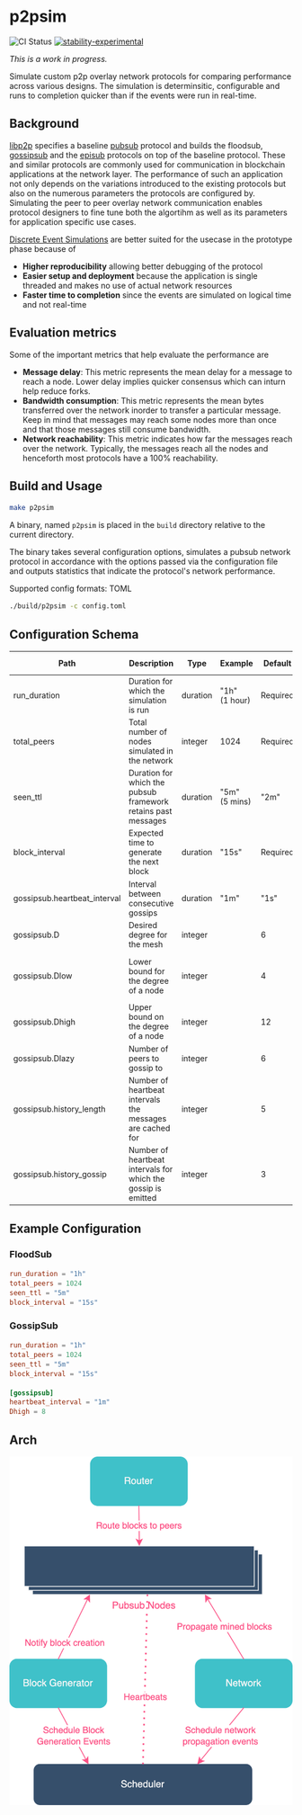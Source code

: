 # p2psim

![CI Status](https://github.com/marlinprotocol/p2psim/actions/workflows/ci.yml/badge.svg)
[![stability-experimental](https://img.shields.io/badge/stability-experimental-orange.svg)](https://github.com/emersion/stability-badges#experimental)

*This is a work in progress.*

Simulate custom p2p overlay network protocols for comparing performance across various designs. The simulation is determinsitic, configurable and runs to completion quicker than if the events were run in real-time.

## Background

[libp2p](https://docs.libp2p.io/) specifies a baseline [pubsub](https://docs.libp2p.io/concepts/publish-subscribe/) protocol and builds the floodsub, [gossipsub](https://github.com/libp2p/specs/blob/master/pubsub/gossipsub/gossipsub-v1.0.md) and the [episub](https://github.com/libp2p/specs/blob/master/pubsub/gossipsub/episub.md) protocols on top of the baseline protocol. These and similar protocols are commonly used for communication in blockchain applications at the network layer. The performance of such an application not only depends on the variations introduced to the existing protocols but also on the numerous parameters the protocols are configured by. Simulating the peer to peer overlay network communication enables protocol designers to fine tune both the algortihm as well as its parameters for application specific use cases.

[Discrete Event Simulations](https://en.wikipedia.org/wiki/Discrete-event_simulation) are better suited for the usecase in the prototype phase because of

* **Higher reproducibility** allowing better debugging of the protocol
* **Easier setup and deployment** because the application is single threaded and makes no use of actual network resources
* **Faster time to completion** since the events are simulated on logical time and not real-time

## Evaluation metrics

Some of the important metrics that help evaluate the performance are

* **Message delay**: This metric represents the mean delay for a message to reach a node. Lower delay implies quicker consensus which can inturn help reduce forks.
* **Bandwidth consumption**: This metric represents the mean bytes transferred over the network inorder to transfer a particular message. Keep in mind that messages may reach some nodes more than once and that those messages still consume bandwidth.
* **Network reachability**: This metric indicates how far the messages reach over the network. Typically, the messages reach all the nodes and henceforth most protocols have a 100% reachability.

## Build and Usage

```bash
make p2psim
```

A binary, named `p2psim` is placed in the `build` directory relative to the current directory.

The binary takes several configuration options, simulates a pubsub network protocol in accordance with the options passed via the configuration file and outputs statistics that indicate the protocol's network performance.

Supported config formats: TOML

```bash
./build/p2psim -c config.toml
```

## Configuration Schema

| Path                          | Description                                                   | Type     | Example          | Default  | Additional Constraints                  |
|-------------------------------|---------------------------------------------------------------|----------|------------------|----------|-----------------------------------------|
| run\_duration                 | Duration for which the simulation is run                      | duration | "1h"<br>(1 hour) | Required | Must be positive                        |
| total\_peers                  | Total number of nodes simulated in the network                | integer  | 1024             | Required | Must be at least 2                      |
| seen\_ttl                     | Duration for which the pubsub framework retains past messages | duration | "5m"<br>(5 mins) | "2m"     | Must be positive                        |
| block\_interval               | Expected time to generate the next block                      | duration | "15s"            | Required | Must be positive                        |
| gossipsub.heartbeat\_interval | Interval between consecutive gossips                          | duration | "1m"             | "1s"     | Must be positive                        |
| gossipsub.D                   | Desired degree for the mesh                                   | integer  |                  | 6        | Must be positive                        |
| gossipsub.Dlow                | Lower bound for the degree of a node                          | integer  |                  | 4        | Must be positive and<br>not more than D |
| gossipsub.Dhigh               | Upper bound on the degree of a node                           | integer  |                  | 12       | Must be no less than D                  |
| gossipsub.Dlazy               | Number of peers to gossip to                                  | integer  |                  | 6        | Must be positive                        |
| gossipsub.history\_length     | Number of heartbeat intervals the messages are cached for     | integer  |                  | 5        | Must be positive                        |
| gossipsub.history\_gossip     | Number of heartbeat intervals for which the gossip is emitted | integer  |                  | 3        | Must be positive                        |

## Example Configuration

### FloodSub

```toml
run_duration = "1h"
total_peers = 1024
seen_ttl = "5m"
block_interval = "15s"
```

### GossipSub

```toml
run_duration = "1h"
total_peers = 1024
seen_ttl = "5m"
block_interval = "15s"

[gossipsub]
heartbeat_interval = "1m"
Dhigh = 8
```

## Arch

![arch](assets/p2psim.drawio.png)
